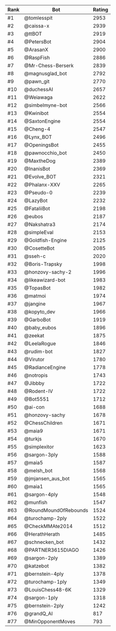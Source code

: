 Rank|Bot|Rating
---|---|---
#1|@tomlesspit|2953
#2|@caissa-x|2939
#3|@ttBOT|2919
#4|@PetersBot|2904
#5|@ArasanX|2900
#6|@RaspFish|2886
#7|@Mr-Chess-Berserk|2839
#8|@magnusglad_bot|2792
#9|@pawn_git|2770
#10|@duchessAI|2657
#11|@Weiawaga|2622
#12|@simbelmyne-bot|2566
#13|@Kwinibot|2554
#14|@SaxtonEngine|2554
#15|@Cheng-4|2547
#16|@Lynx_BOT|2496
#17|@OpeningsBot|2455
#18|@pawnocchio_bot|2450
#19|@MaxtheDog|2389
#20|@InanisBot|2369
#21|@Evolve_BOT|2321
#22|@Phalanx-XXV|2265
#23|@Pseudo-0|2239
#24|@LazyBot|2232
#25|@FataliiBot|2198
#26|@eubos|2187
#27|@Nakshatra3|2174
#28|@simpleEval|2153
#29|@Goldfish-Engine|2125
#30|@CosetteBot|2085
#31|@sseh-c|2020
#32|@Boris-Trapsky|1998
#33|@honzovy-sachy-2|1996
#34|@likeawizard-bot|1983
#35|@TopasBot|1982
#36|@matmoi|1974
#37|@jangine|1967
#38|@kopyto_dev|1966
#39|@GarboBot|1919
#40|@baby_eubos|1896
#41|@zeekat|1875
#42|@LeelaRogue|1846
#43|@rudim-bot|1827
#44|@Virutor|1780
#45|@RadianceEngine|1778
#46|@notropis|1743
#47|@Jibbby|1722
#48|@Rodent-IV|1722
#49|@Bot5551|1712
#50|@ai-con|1688
#51|@honzovy-sachy|1678
#52|@ChessChildren|1671
#53|@maia9|1671
#54|@turkjs|1670
#55|@simplexitor|1623
#56|@sargon-3ply|1588
#57|@maia5|1587
#58|@melsh_bot|1568
#59|@jmjansen_aus_bot|1565
#60|@maia1|1565
#61|@sargon-4ply|1548
#62|@munfish|1547
#63|@RoundMoundOfRebounds|1524
#64|@turochamp-2ply|1522
#65|@CheckMMAte2014|1512
#66|@HerathHerath|1485
#67|@schnecken_bot|1432
#68|@PARTNER3615DIAGO|1426
#69|@sargon-2ply|1389
#70|@katzebot|1382
#71|@bernstein-4ply|1378
#72|@turochamp-1ply|1349
#73|@LouisChess48-6K|1329
#74|@sargon-1ply|1318
#75|@bernstein-2ply|1242
#76|@grandQ_AI|817
#77|@MinOpponentMoves|793
